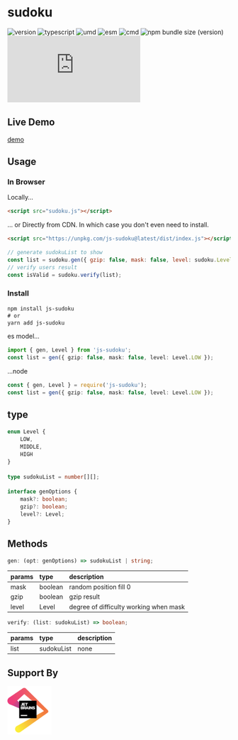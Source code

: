 # sudoku
![version](https://img.shields.io/github/package-json/v/happy-func/sudoku.js/main)
![typescript](https://img.shields.io/npm/types/js-sudoku)
![umd](https://img.shields.io/static/v1?label=build&message=umd&color=blue)
![esm](https://img.shields.io/static/v1?label=build&message=esm&color=blue)
![cmd](https://img.shields.io/static/v1?label=build&message=cmd&color=blue)
![npm bundle size (version)](https://img.shields.io/bundlephobia/min/js-sudoku/latest)
![GitHub Repo stars](https://img.shields.io/github/stars/happy-func/sudoku.js?style=social)

## Live Demo
[demo](https://happy-func.github.io/sudoku.js/)

## Usage
### In Browser
Locally…
```html
<script src="sudoku.js"></script>
```
… or Directly from CDN. In which case you don't even need to install.
```html
<script src="https://unpkg.com/js-sudoku@latest/dist/index.js"></script>
```
```javascript
// generate sudokuList to show
const list = sudoku.gen({ gzip: false, mask: false, level: sudoku.Level.LOW });
// verify users result
const isValid = sudoku.verify(list);
```
### Install
```shell
npm install js-sudoku
# or
yarn add js-sudoku
```
es model...

```ts
import { gen, Level } from 'js-sudoku';
const list = gen({ gzip: false, mask: false, level: Level.LOW });
```

...node
```typescript
const { gen, Level } = require('js-sudoku');
const list = gen({ gzip: false, mask: false, level: Level.LOW });
```

## type

```typescript
enum Level {
    LOW,
    MIDDLE,
    HIGH
}

type sudokuList = number[][];

interface genOptions {
    mask?: boolean;
    gzip?: boolean;
    level?: Level;
}
```
## Methods

```typescript
gen: (opt: genOptions) => sudokuList | string;
```

| params  | type | description |
| :--- | :--- | :--- |
| mask | boolean | random position fill 0 |
| gzip | boolean | gzip result |
| level | Level | degree of difficulty working when mask |

```typescript
verify: (list: sudokuList) => boolean;
```

| params  | type | description |
| :--- | :--- | :--- |
| list | sudokuList | none |

## Support By
[<img src="https://raw.githubusercontent.com/happy-func/next-official/6f30e1bb4140f195d5176a6ddc61082be8b25505/public/images/jetbrains.png" alt="Jetbrains" title="Jetbrains" width="100" />](https://www.jetbrains.com/)